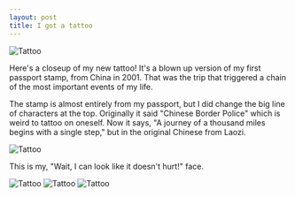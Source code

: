 ```yaml
---
layout: post
title: I got a tattoo
---
```


![Tattoo]({{site.url}}/img/tattoo-closeup.jpg)

Here's a closeup of my new tattoo! It's a blown up version of my first passport stamp, from China in 2001. That was the trip that triggered a chain of the most important events of my life.

The stamp is almost entirely from my passport, but I did change the big line of characters at the top. Originally it said "Chinese Border Police" which is weird to tattoo on oneself. Now it says, "A journey of a thousand miles begins with a single step," but in the original Chinese from Laozi.

![Tattoo]({{site.url}}/img/tattoo-smile.jpg)

This is my, "Wait, I can look like it doesn't hurt!" face.

![Tattoo]({{site.url}}/img/tattoo-learning.jpg)
![Tattoo]({{site.url}}/img/tattoo-casual.jpg)
![Tattoo]({{site.url}}/img/tattoo-pride.jpg)
